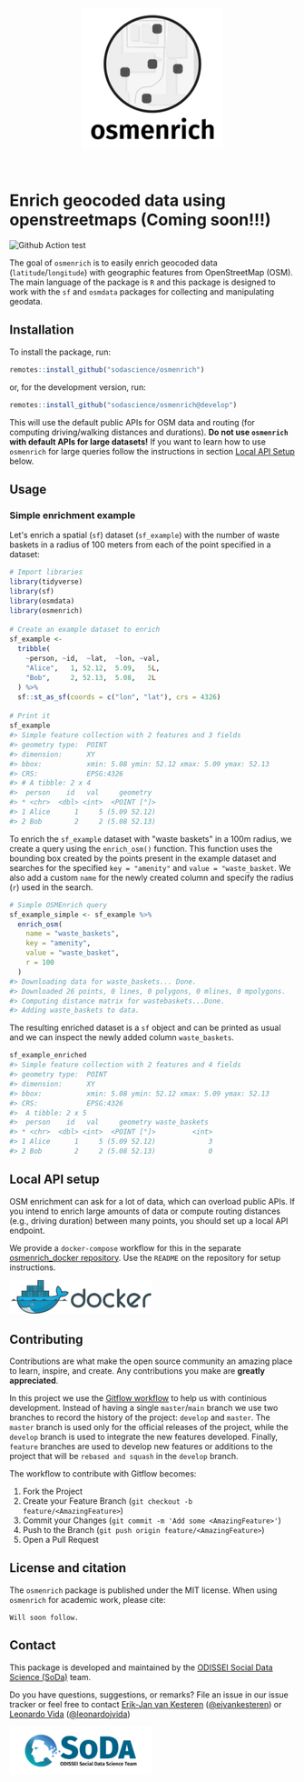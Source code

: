 <p align="center">
  <img src="man/figures/logo.png" width="250px"></img>
  <!-- badges: start
  <br/>
  <span>
    <a href="https://travis-ci.org/vankesteren/tensorsem"><img src="https://travis-ci.org/vankesteren/tensorsem.svg?branch=master"></img></a>
    <a href="https://zenodo.org/badge/latestdoi/168356695"><img src="https://zenodo.org/badge/168356695.svg" alt="DOI"></a>
    [![R build status](https://github.com/sodascience/osmenrich/workflows/R-CMD-check/badge.svg)](https://github.com/sodascience/osmenrich/actions)
    [![Codecov test coverage](https://codecov.io/gh/sodascience/osmenrich/branch/master/graph/badge.svg)](https://codecov.io/gh/sodascience/osmenrich?branch=master)
  </span>
  badges: end -->
</p>
<br/>

# Enrich geocoded data using openstreetmaps (Coming soon!!!)

![Github Action test](https://github.com/sodascience/osmenrich/workflows/.github/workflows/R-CMD-check.yaml/badge.svg)

The goal of `osmenrich` is to easily enrich geocoded data
(`latitude`/`longitude`) with geographic features from OpenStreetMap (OSM).
The main language of the package is `R` and this package is designed to work
with the `sf` and `osmdata` packages for collecting and manipulating geodata.

## Installation

To install the package, run:

```r
remotes::install_github("sodascience/osmenrich")
```

or, for the development version, run:

```r
remotes::install_github("sodascience/osmenrich@develop")
```

This will use the default public APIs for OSM data and routing (for computing
driving/walking distances and durations). __Do not use `osmenrich` with
default APIs for large datasets!__ If you want to learn how to use `osmenrich`
for large queries follow the instructions in section
[Local API Setup](#local-api-setup) below.

## Usage

### Simple enrichment example

Let's enrich a spatial (`sf`) dataset (`sf_example`) with the number of waste
baskets in a radius of 100 meters from each of the point specified in a
dataset:

```r
# Import libraries
library(tidyverse)
library(sf)
library(osmdata)
library(osmenrich)

# Create an example dataset to enrich
sf_example <-
  tribble(
    ~person, ~id,  ~lat,  ~lon, ~val,
    "Alice",   1, 52.12,  5.09,   5L,
    "Bob",     2, 52.13,  5.08,   2L
  ) %>%
  sf::st_as_sf(coords = c("lon", "lat"), crs = 4326)

# Print it
sf_example
#> Simple feature collection with 2 features and 3 fields
#> geometry type:  POINT
#> dimension:      XY
#> bbox:           xmin: 5.08 ymin: 52.12 xmax: 5.09 ymax: 52.13
#> CRS:            EPSG:4326
#> # A tibble: 2 x 4
#>  person    id   val     geometry
#> * <chr>  <dbl> <int>  <POINT [°]>
#> 1 Alice      1     5 (5.09 52.12)
#> 2 Bob        2     2 (5.08 52.13)
```

To enrich the `sf_example` dataset with "waste baskets" in a 100m radius, we
create a query using the `enrich_osm()` function. This function uses the
bounding box created by the points present in the example dataset and searches
for the specified `key = "amenity"` and `value = "waste_basket`. We also add a
custom `name` for the newly created column and specify the radius (`r`) used
in the search.

```r
# Simple OSMEnrich query
sf_example_simple <- sf_example %>%
  enrich_osm(
    name = "waste_baskets",
    key = "amenity",
    value = "waste_basket",
    r = 100
  )
#> Downloading data for waste_baskets... Done.
#> Downloaded 26 points, 0 lines, 0 polygons, 0 mlines, 0 mpolygons.
#> Computing distance matrix for wastebaskets...Done.
#> Adding waste_baskets to data.

```

The resulting enriched dataset is a `sf` object and can be printed as usual
and we can inspect the newly added column `waste_baskets`.

```r
sf_example_enriched
#> Simple feature collection with 2 features and 4 fields
#> geometry type:  POINT
#> dimension:      XY
#> bbox:           xmin: 5.08 ymin: 52.12 xmax: 5.09 ymax: 52.13
#> CRS:            EPSG:4326
#>  A tibble: 2 x 5
#>  person    id   val     geometry waste_baskets
#> * <chr>  <dbl> <int>  <POINT [°]>         <int>
#> 1 Alice      1     5 (5.09 52.12)             3
#> 2 Bob        2     2 (5.08 52.13)             0
```


## Local API setup

OSM enrichment can ask for a lot of data, which can overload public APIs. If
you intend to enrich large amounts of data or compute routing distances (e.g.,
driving duration) between many points, you should set up a local API endpoint.

We provide a `docker-compose` workflow for this in the separate
[osmenrich_docker
repository](https://github.com/sodascience/osmenrich_docker). Use the `README`
on the repository for setup instructions.


<img src="man/figures/docker.png" width="250px"></img>

<!-- CONTRIBUTING -->
## Contributing

Contributions are what make the open source community an amazing place to
learn, inspire, and create. Any contributions you make are **greatly
appreciated**.

In this project we use the
[Gitflow workflow](https://nvie.com/posts/a-successful-git-branching-model/)
to help us with continious development. Instead of having a single
`master`/`main` branch we use two branches to record the history of the
project: `develop` and `master`. The `master` branch is used only for the
official releases of the project, while the `develop` branch is used to
integrate the new features developed. Finally, `feature` branches are used to
develop new features or additions to the project that will be `rebased and
squash` in the `develop` branch.

The workflow to contribute with Gitflow becomes:

1. Fork the Project
2. Create your Feature Branch (`git checkout -b feature/<AmazingFeature>`)
3. Commit your Changes (`git commit -m 'Add some <AmazingFeature>'`)
4. Push to the Branch (`git push origin feature/<AmazingFeature>`)
5. Open a Pull Request

## License and citation

The `osmenrich` package is published under the MIT license. When using
`osmenrich` for academic work, please cite:

```
Will soon follow.
```

<!-- CONTACT -->
## Contact

This package is developed and maintained by the [ODISSEI Social Data Science
(SoDa)](https://odissei-data.nl/nl/soda/) team.

Do you have questions, suggestions, or remarks? File an issue in our issue
tracker or feel free to contact [Erik-Jan van
Kesteren](https://github.com/vankesteren)
([@ejvankesteren](https://twitter.com/ejvankesteren)) or [Leonardo
Vida](https://github.com/leonardovida)
([@leonardojvida](https://twitter.com/leonardojvida))

<img src="man/figures/word_colour-l.png" width="250px"></img>

